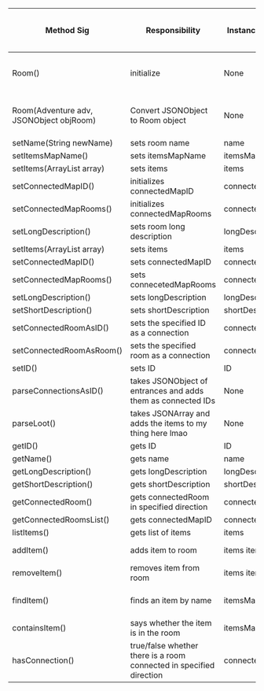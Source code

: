 | Method Sig                              | Responsibility                                                      | Instance Vars Used | Other Class Methods Called                                               | Objects Used With Method Calls | Lines |
|-----------------------------------------|---------------------------------------------------------------------|--------------------|--------------------------------------------------------------------------|--------------------------------|-------|
| Room()                                  | initialize                                                          | None               | setItems() setConnectedMapID() setConnectedMapRooms() setItemsMapName()  | Adventure JSONObject JSONArray | 6     |
| Room(Adventure adv, JSONObject objRoom) | Convert JSONObject to Room object                                   | None               | setID() setName() setShortDescription() setLongDescription() parseLoot() | JSONObject Adventure JSONArray | 9     |
| setName(String newName)                 | sets room name                                                      | name               |                                                                          | String                         | 1     |
| setItemsMapName()                       | sets itemsMapName                                                   | itemsMapName       | None                                                                     | None                           | 1     |
| setItems(ArrayList<Item> array)         | sets items                                                          | items              | None                                                                     | ArrayList                      | 1     |
| setConnectedMapID()                     | initializes connectedMapID                                          | connectedMapID     | None                                                                     | HashMap                        | 1     |
| setConnectedMapRooms()                  | initializes connectedMapRooms                                       | connectedMapRooms  | None                                                                     | HashMap                        | 1     |
| setLongDescription()                    | sets room long description                                          | longDescription    | None                                                                     | String                         | 1     |
| setItems(ArrayList<Item> array)         | sets items                                                          | items              | None                                                                     | ArrayList                      | 1     |
| setConnectedMapID()                     | sets connectedMapID                                                 | connectedMapID     | None                                                                     | HashMap                        | 1     |
| setConnectedMapRooms()                  | sets connecetedMapRooms                                             | connectedMapRooms  | None                                                                     | HashMap                        | 1     |
| setLongDescription()                    | sets longDescription                                                | longDescription    | None                                                                     | String                         | 1     |
| setShortDescription()                   | sets shortDescription                                               | shortDescription   | None                                                                     | String                         | 1     |
| setConnectedRoomAsID()                  | sets the specified ID as a connection                               | connectedMapID     | put                                                                      | String HashMap                 | 1     |
| setConnectedRoomAsRoom()                | sets the specified room as a connection                             | connectedMapRooms  | put                                                                      | String Room                    | 1     |
| setID()                                 | sets ID                                                             | ID                 | None                                                                     | String                         | 1     |
| parseConnectionsAsID()                  | takes JSONObject of entrances and adds them as connected IDs        | None               | setConnectedRoomAsID                                                     | JSONObject JSONArray           | 4     |
| parseLoot()                             | takes JSONArray and adds the items to my thing here lmao            | None               | setContainingRoom addItem                                                | JSONArray HashMap JSONObject   | 8     |
| getID()                                 | gets ID                                                             | ID                 | None                                                                     | String                         | 1     |
| getName()                               | gets name                                                           | name               | None                                                                     | String                         | 1     |
| getLongDescription()                    | gets longDescription                                                | longDescription    | None                                                                     | String                         | 1     |
| getShortDescription()                   | gets shortDescription                                               | shortDescription   | None                                                                     | String                         | 1     |
| getConnectedRoom()                      | gets connectedRoom in specified direction                           | connectedMapRooms  | get                                                                      | String HashMap                 | 1     |
| getConnectedRoomsList()                 | gets connectedMapID                                                 | connectedMapID     | None                                                                     | HashMap                        | 1     |
| listItems()                             | gets list of items                                                  | items              | None                                                                     | ArrayList                      | 1     |
| addItem()                               | adds item to room                                                   | items itemsMapName | add put                                                                  | Item HashMap                   | 2     |
| removeItem()                            | removes item from room                                              | items itemsMapName | remove                                                                   | Item HashMap                   | 2     |
| findItem()                              | finds an item by name                                               | itemsMapName       | get                                                                      | Item HashMap String            | 1     |
| containsItem()                          | says whether the item is in the room                                | itemsMapName       | containsKey                                                              | String HashMap                 | 1     |
| hasConnection()                         | true/false whether there is a room connected in specified direction | connectedMapID     | containsKey                                                              | HashMap String                 | 1     |